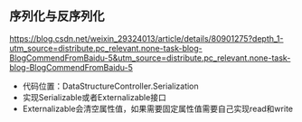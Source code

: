 ## 序列化与反序列化
https://blog.csdn.net/weixin_29324013/article/details/80901275?depth_1-utm_source=distribute.pc_relevant.none-task-blog-BlogCommendFromBaidu-5&utm_source=distribute.pc_relevant.none-task-blog-BlogCommendFromBaidu-5
* 代码位置：DataStructureController.Serialization
* 实现Serializable或者Externalizable接口
* Externalizable会清空属性值，如果需要固定属性值需要自己实现read和write




